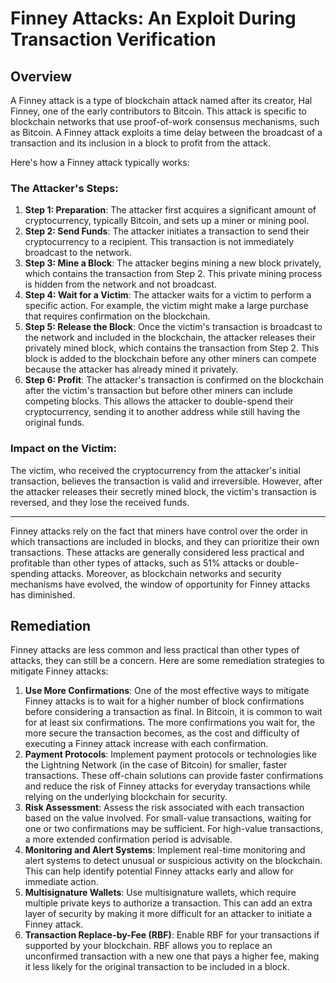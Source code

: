 # Finney Attacks: An Exploit During Transaction Verification

## Overview

A Finney attack is a type of blockchain attack named after its creator, Hal Finney, one of the early contributors to Bitcoin. This attack is specific to blockchain networks that use proof-of-work consensus mechanisms, such as Bitcoin. A Finney attack exploits a time delay between the broadcast of a transaction and its inclusion in a block to profit from the attack. 

Here's how a Finney attack typically works:

### **The Attacker's Steps**:

1. **Step 1: Preparation**: The attacker first acquires a significant amount of cryptocurrency, typically Bitcoin, and sets up a miner or mining pool.
2. **Step 2: Send Funds**: The attacker initiates a transaction to send their cryptocurrency to a recipient. This transaction is not immediately broadcast to the network.
3. **Step 3: Mine a Block**: The attacker begins mining a new block privately, which contains the transaction from Step 2. This private mining process is hidden from the network and not broadcast.
4. **Step 4: Wait for a Victim**: The attacker waits for a victim to perform a specific action. For example, the victim might make a large purchase that requires confirmation on the blockchain.
5. **Step 5: Release the Block**: Once the victim's transaction is broadcast to the network and included in the blockchain, the attacker releases their privately mined block, which contains the transaction from Step 2. This block is added to the blockchain before any other miners can compete because the attacker has already mined it privately.
6. **Step 6: Profit**: The attacker's transaction is confirmed on the blockchain after the victim's transaction but before other miners can include competing blocks. This allows the attacker to double-spend their cryptocurrency, sending it to another address while still having the original funds.

### **Impact on the Victim**:

The victim, who received the cryptocurrency from the attacker's initial transaction, believes the transaction is valid and irreversible. However, after the attacker releases their secretly mined block, the victim's transaction is reversed, and they lose the received funds.

---

Finney attacks rely on the fact that miners have control over the order in which transactions are included in blocks, and they can prioritize their own transactions. These attacks are generally considered less practical and profitable than other types of attacks, such as 51% attacks or double-spending attacks. Moreover, as blockchain networks and security mechanisms have evolved, the window of opportunity for Finney attacks has diminished.

## Remediation

Finney attacks are less common and less practical than other types of attacks, they can still be a concern. Here are some remediation strategies to mitigate Finney attacks:

1. **Use More Confirmations**: One of the most effective ways to mitigate Finney attacks is to wait for a higher number of block confirmations before considering a transaction as final. In Bitcoin, it is common to wait for at least six confirmations. The more confirmations you wait for, the more secure the transaction becomes, as the cost and difficulty of executing a Finney attack increase with each confirmation.
2. **Payment Protocols**: Implement payment protocols or technologies like the Lightning Network (in the case of Bitcoin) for smaller, faster transactions. These off-chain solutions can provide faster confirmations and reduce the risk of Finney attacks for everyday transactions while relying on the underlying blockchain for security.
3. **Risk Assessment**: Assess the risk associated with each transaction based on the value involved. For small-value transactions, waiting for one or two confirmations may be sufficient. For high-value transactions, a more extended confirmation period is advisable.
4. **Monitoring and Alert Systems**: Implement real-time monitoring and alert systems to detect unusual or suspicious activity on the blockchain. This can help identify potential Finney attacks early and allow for immediate action.
5. **Multisignature Wallets**: Use multisignature wallets, which require multiple private keys to authorize a transaction. This can add an extra layer of security by making it more difficult for an attacker to initiate a Finney attack.
6. **Transaction Replace-by-Fee (RBF)**: Enable RBF for your transactions if supported by your blockchain. RBF allows you to replace an unconfirmed transaction with a new one that pays a higher fee, making it less likely for the original transaction to be included in a block.
